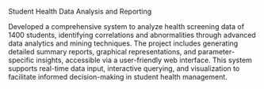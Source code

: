Student Health Data Analysis and Reporting

Developed a comprehensive system to analyze health screening data of 1400 students, identifying correlations and abnormalities through advanced data analytics and mining techniques. The project includes generating detailed summary reports, graphical representations, and parameter-specific insights, accessible via a user-friendly web interface. This system supports real-time data input, interactive querying, and visualization to facilitate informed decision-making in student health management.
